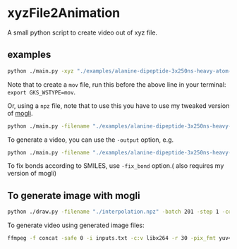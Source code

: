 # xyzFile2Animation

A small python script to create video out of xyz file.

## examples

```bash
python ./main.py -xyz "./examples/alanine-dipeptide-3x250ns-heavy-atom-positions.xyz" -batch 200
```

Note that to create a `mov` file, run this before the above line in your terminal: `export GKS_WSTYPE=mov`.

Or, using a `npz` file, note that to use this you have to use my tweaked version of  [mogli](https://github.com/li012589/mogli).

```bash
python ./main.py -filename "./examples/alanine-dipeptide-3x250ns-heavy-atom-positions.npz" -batch 200 -name arr_0 -smile "CC(=O)NC(C)C(=O)NC" -scaling 10 -fixy 23.222
```

To generate a video, you can use the `-output` option, e.g.

```bash
python ./main.py -filename "./examples/alanine-dipeptide-3x250ns-heavy-atom-positions.npz" -batch 200 -name arr_0 -smile "CC(=O)NC(C)C(=O)NC" -scaling 1 -fixy 0 -output test2.mov
```

To fix bonds according to SMILES, use `-fix_bond` option.( also requires my version of mogli)

## To generate image with mogli

```bash
python ./draw.py -filename "./interpolation.npz" -batch 201 -step 1 -concat inputs.txt -name arr_0 -smile "CC(=O)NC(C)C(=O)NC" -scaling 1 -fixy 0 -output testdf.png -fix_bond
```

To generate video using generated image files:

```bash
ffmpeg -f concat -safe 0 -i inputs.txt -c:v libx264 -r 30 -pix_fmt yuv420p out.mp4
```

